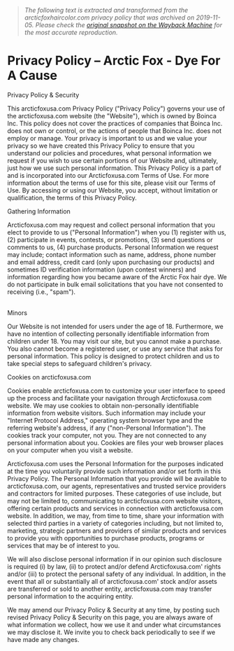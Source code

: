 > *The following text is extracted and transformed from the arcticfoxhaircolor.com privacy policy that was archived on 2019-11-05. Please check the [original snapshot on the Wayback Machine](https://web.archive.org/web/20191105034854id_/https%3A//arcticfoxhaircolor.com/pages/privacy-policy) for the most accurate reproduction.*

# Privacy Policy – Arctic Fox - Dye For A Cause

Privacy Policy & Security  
  
This arcticfoxusa.com Privacy Policy ("Privacy Policy") governs your use of the arcticfoxusa.com website (the "Website"), which is owned by Boinca Inc. This policy does not cover the practices of companies that Boinca Inc. does not own or control, or the actions of people that Boinca Inc. does not employ or manage. Your privacy is important to us and we value your privacy so we have created this Privacy Policy to ensure that you understand our policies and procedures, what personal information we request if you wish to use certain portions of our Website and, ultimately, just how we use such personal information. This Privacy Policy is a part of and is incorporated into our Arcticfoxusa.com Terms of Use. For more information about the terms of use for this site, please visit our Terms of Use. By accessing or using our Website, you accept, without limitation or qualification, the terms of this Privacy Policy.  


Gathering Information  
  
Arcticfoxusa.com may request and collect personal information that you elect to provide to us ("Personal Information") when you (1) register with us, (2) participate in events, contests, or promotions, (3) send questions or comments to us, (4) purchase products. Personal Information we request may include; contact information such as name, address, phone number and email address, credit card (only upon purchasing our products) and sometimes ID verification information (upon contest winners) and information regarding how you became aware of the Arctic Fox hair dye. We do not participate in bulk email solicitations that you have not consented to receiving (i.e., "spam").  
  
   
Minors   
  
Our Website is not intended for users under the age of 18. Furthermore, we have no intention of collecting personally identifiable information from children under 18. You may visit our site, but you cannot make a purchase. You also cannot become a registered user, or use any service that asks for personal information. This policy is designed to protect children and us to take special steps to safeguard children's privacy.  


Cookies on arcticfoxusa.com  
  
Cookies enable arcticfoxusa.com to customize your user interface to speed up the process and facilitate your navigation through Arcticfoxusa.com website. We may use cookies to obtain non-personally identifiable information from website visitors. Such information may include your "Internet Protocol Address," operating system browser type and the referring website's address, if any ("non-Personal Information"). The cookies track your computer, not you. They are not connected to any personal information about you. Cookies are files your web browser places on your computer when you visit a website.   
  
Arcticfoxusa.com uses the Personal Information for the purposes indicated at the time you voluntarily provide such information and/or set forth in this Privacy Policy. The Personal Information that you provide will be available to arcticfoxusa.com, our agents, representatives and trusted service providers and contractors for limited purposes. These categories of use include, but may not be limited to, communicating to arcticfoxusa.com website visitors, offering certain products and services in connection with arcticfoxusa.com website. In addition, we may, from time to time, share your information with selected third parties in a variety of categories including, but not limited to, marketing, strategic partners and providers of similar products and services to provide you with opportunities to purchase products, programs or services that may be of interest to you.  
  
We will also disclose personal information if in our opinion such disclosure is required (i) by law, (ii) to protect and/or defend Arcticfoxusa.com' rights and/or (iii) to protect the personal safety of any individual. In addition, in the event that all or substantially all of arcticfoxusa.com' stock and/or assets are transferred or sold to another entity, arcticfoxusa.com may transfer personal information to the acquiring entity.  
  
We may amend our Privacy Policy & Security at any time, by posting such revised Privacy Policy & Security on this page, you are always aware of what information we collect, how we use it and under what circumstances we may disclose it. We invite you to check back periodically to see if we have made any changes. 
